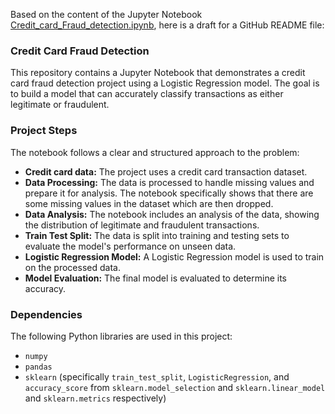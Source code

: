 Based on the content of the Jupyter Notebook [Credit_card_Fraud_detection.ipynb](https://github.com/Anujjadaun97/Credit-Card-Fraud-Detection/blob/main/Credit_card_Fraud_detection.ipynb), here is a draft for a GitHub README file:

### Credit Card Fraud Detection

This repository contains a Jupyter Notebook that demonstrates a credit card fraud detection project using a Logistic Regression model. The goal is to build a model that can accurately classify transactions as either legitimate or fraudulent.

### Project Steps

The notebook follows a clear and structured approach to the problem:

* **Credit card data:** The project uses a credit card transaction dataset.
* **Data Processing:** The data is processed to handle missing values and prepare it for analysis. The notebook specifically shows that there are some missing values in the dataset which are then dropped.
* **Data Analysis:** The notebook includes an analysis of the data, showing the distribution of legitimate and fraudulent transactions.
* **Train Test Split:** The data is split into training and testing sets to evaluate the model's performance on unseen data.
* **Logistic Regression Model:** A Logistic Regression model is used to train on the processed data.
* **Model Evaluation:** The final model is evaluated to determine its accuracy.

### Dependencies

The following Python libraries are used in this project:

* `numpy`
* `pandas`
* `sklearn` (specifically `train_test_split`, `LogisticRegression`, and `accuracy_score` from `sklearn.model_selection` and `sklearn.linear_model` and `sklearn.metrics` respectively)
